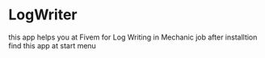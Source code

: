 # LogWriter
this app helps you at Fivem for Log Writing in Mechanic job
after installtion find this app at start menu 
